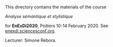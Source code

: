 
This directory contains the materials of the course

*Analyse sémantique et stylistique*

for **EnExDi2020**, Poitiers 10-14 February 2020. See [enexdi.sciencesconf.org](https://enexdi.sciencesconf.org).

Lecturer: Simone Rebora.

